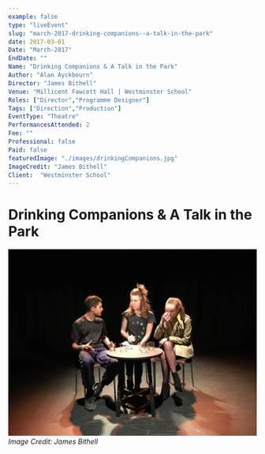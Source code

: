 ```yaml
---
example: false
type: "liveEvent"
slug: "march-2017-drinking-companions--a-talk-in-the-park"
date: 2017-03-01
Date: "March-2017"
EndDate: ""
Name: "Drinking Companions & A Talk in the Park"
Author: "Alan Ayckbourn"
Director: "James Bithell"
Venue: "Millicent Fawcett Hall | Westminster School"
Roles: ["Director","Programme Designer"]
Tags: ["Direction","Production"]
EventType: "Theatre"
PerformancesAttended: 2
Fee: ""
Professional: false
Paid: false
featuredImage: "./images/drinkingCompanions.jpg"
ImageCredit: "James Bithell"
Client:  "Westminster School"
---
```


# Drinking Companions & A Talk in the Park

![Image by James Bithell](./images/drinkingCompanions.jpg)
*Image Credit: James Bithell*

